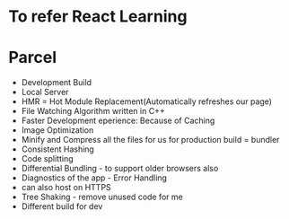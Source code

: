 # To refer React Learning 

# Parcel
- Development Build
- Local Server
- HMR = Hot Module Replacement(Automatically refreshes our page)
- File Watching Algorithm written in C++
- Faster Development eperience: Because of Caching 
- Image Optimization
- Minify and Compress all the files for us for production build = bundler
- Consistent Hashing
- Code splitting
- Differential Bundling - to support older browsers also
- Diagnostics of the app - Error Handling
- can also host on HTTPS
- Tree Shaking - remove unused code for me
- Different build for dev
